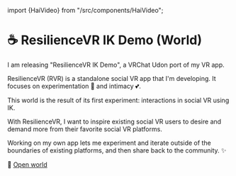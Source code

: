 ﻿import {HaiVideo} from "/src/components/HaiVideo";

# ☕ ResilienceVR IK Demo (World)

I am releasing "ResilienceVR IK Demo", a VRChat Udon port of my VR app.

ResilienceVR (RVR) is a standalone social VR app that I'm developing. It focuses on experimentation 🧪 and intimacy 💕.

This world is the result of its first experiment: interactions in social VR using IK.

With ResilienceVR, I want to inspire existing social VR users to desire and demand more from their favorite social VR platforms.

Working on my own app lets me experiment and iterate outside of the boundaries of existing platforms, and then share back to the community. ✨

🌃 [Open world](https://vrchat.com/home/launch?worldId=wrld_0a7397db-79ff-46ce-911b-7a022cbb2c52)

<HaiVideo src="./img/2023-05-03-p0-c-rvrik-demo-f.mp4"></HaiVideo>
